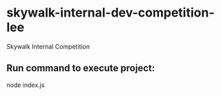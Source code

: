 # skywalk-internal-dev-competition-lee
Skywalk Internal Competition

## Run command to execute project:
node index.js
